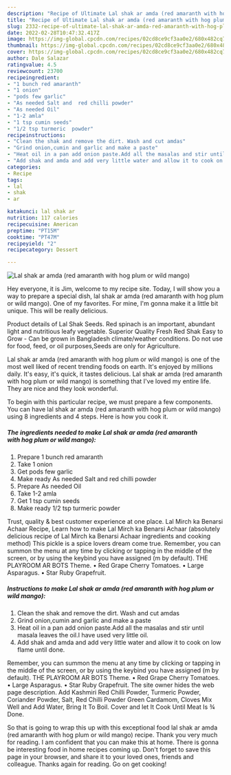 ```yaml
---
description: "Recipe of Ultimate Lal shak ar amda (red amaranth with hog plum or wild mango)"
title: "Recipe of Ultimate Lal shak ar amda (red amaranth with hog plum or wild mango)"
slug: 2332-recipe-of-ultimate-lal-shak-ar-amda-red-amaranth-with-hog-plum-or-wild-mango
date: 2022-02-28T10:47:32.417Z
image: https://img-global.cpcdn.com/recipes/02cd8ce9cf3aa0e2/680x482cq70/lal-shak-ar-amda-red-amaranth-with-hog-plum-or-wild-mango-recipe-main-photo.jpg
thumbnail: https://img-global.cpcdn.com/recipes/02cd8ce9cf3aa0e2/680x482cq70/lal-shak-ar-amda-red-amaranth-with-hog-plum-or-wild-mango-recipe-main-photo.jpg
cover: https://img-global.cpcdn.com/recipes/02cd8ce9cf3aa0e2/680x482cq70/lal-shak-ar-amda-red-amaranth-with-hog-plum-or-wild-mango-recipe-main-photo.jpg
author: Dale Salazar
ratingvalue: 4.5
reviewcount: 23700
recipeingredient:
- "1 bunch red amaranth"
- "1 onion"
- "pods few garlic"
- "As needed Salt and  red chilli powder"
- "As needed Oil"
- "1-2 amla"
- "1 tsp cumin seeds"
- "1/2 tsp turmeric  powder"
recipeinstructions:
- "Clean the shak and remove the dirt. Wash and cut amdas"
- "Grind onion,cumin and garlic and make a paste"
- "Heat oil in a pan add onion paste.Add all the masalas and stir until masala leaves the oil.I have used very little oil."
- "Add shak and amda and add very little water and allow it to cook on low flame until done."
categories:
- Recipe
tags:
- lal
- shak
- ar

katakunci: lal shak ar 
nutrition: 117 calories
recipecuisine: American
preptime: "PT15M"
cooktime: "PT47M"
recipeyield: "2"
recipecategory: Dessert

---
```



![Lal shak ar amda (red amaranth with hog plum or wild mango)](https://img-global.cpcdn.com/recipes/02cd8ce9cf3aa0e2/680x482cq70/lal-shak-ar-amda-red-amaranth-with-hog-plum-or-wild-mango-recipe-main-photo.jpg)

Hey everyone, it is Jim, welcome to my recipe site. Today, I will show you a way to prepare a special dish, lal shak ar amda (red amaranth with hog plum or wild mango). One of my favorites. For mine, I'm gonna make it a little bit unique. This will be really delicious.

Product details of Lal Shak Seeds. Red spinach is an important, abundant light and nutritious leafy vegetable. Superior Quality Fresh Red Shak Easy to Grow - Can be grown in Bangladesh climate/weather conditions. Do not use for food, feed, or oil purposes,Seeds are only for Agriculture.

Lal shak ar amda (red amaranth with hog plum or wild mango) is one of the most well liked of recent trending foods on earth. It's enjoyed by millions daily. It's easy, it's quick, it tastes delicious. Lal shak ar amda (red amaranth with hog plum or wild mango) is something that I've loved my entire life. They are nice and they look wonderful.


To begin with this particular recipe, we must prepare a few components. You can have lal shak ar amda (red amaranth with hog plum or wild mango) using 8 ingredients and 4 steps. Here is how you cook it.

<!--inarticleads1-->

##### The ingredients needed to make Lal shak ar amda (red amaranth with hog plum or wild mango):

1. Prepare 1 bunch red amaranth
1. Take 1 onion
1. Get pods few garlic
1. Make ready As needed Salt and  red chilli powder
1. Prepare As needed Oil
1. Take 1-2 amla
1. Get 1 tsp cumin seeds
1. Make ready 1/2 tsp turmeric  powder


Trust, quality & best customer experience at one place. Lal Mirch ka Benarsi Achaar Recipe, Learn how to make Lal Mirch ka Benarsi Achaar (absolutely delicious recipe of Lal Mirch ka Benarsi Achaar ingredients and cooking method) This pickle is a spice lovers dream come true. Remember, you can summon the menu at any time by clicking or tapping in the middle of the screen, or by using the keybind you have assigned (m by default). THE PLAYROOM AR BOTS Theme. • Red Grape Cherry Tomatoes. • Large Asparagus. • Star Ruby Grapefruit. 

<!--inarticleads2-->

##### Instructions to make Lal shak ar amda (red amaranth with hog plum or wild mango):

1. Clean the shak and remove the dirt. Wash and cut amdas
1. Grind onion,cumin and garlic and make a paste
1. Heat oil in a pan add onion paste.Add all the masalas and stir until masala leaves the oil.I have used very little oil.
1. Add shak and amda and add very little water and allow it to cook on low flame until done.


Remember, you can summon the menu at any time by clicking or tapping in the middle of the screen, or by using the keybind you have assigned (m by default). THE PLAYROOM AR BOTS Theme. • Red Grape Cherry Tomatoes. • Large Asparagus. • Star Ruby Grapefruit. The site owner hides the web page description. Add Kashmiri Red Chilli Powder, Turmeric Powder, Coriander Powder, Salt, Red Chilli Powder Green Cardamom, Cloves Mix Well and Add Water, Bring It To Boil. Cover and let It Cook Until Meat Is ¾ Done. 

So that is going to wrap this up with this exceptional food lal shak ar amda (red amaranth with hog plum or wild mango) recipe. Thank you very much for reading. I am confident that you can make this at home. There is gonna be interesting food in home recipes coming up. Don't forget to save this page in your browser, and share it to your loved ones, friends and colleague. Thanks again for reading. Go on get cooking!

